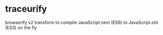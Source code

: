 # traceurify

browserify v2 transform to compile JavaScript.next (ES6) to JavaScript.old (ES3) on the fly

